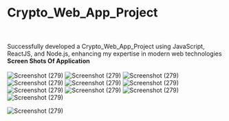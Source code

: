 # Crypto_Web_App_Project


<br><br>
Successfully developed a Crypto_Web_App_Project using JavaScript, ReactJS, and Node.js, enhancing my expertise in modern web technologies
**Screen Shots Of Application** <br><br>
![Screenshot (279)](https://github.com/Pavanjangle/Crypto_Web_App_Project/blob/main/crypto%201.png?raw=true)
![Screenshot (279)](https://github.com/Pavanjangle/Crypto_Web_App_Project/blob/main/crypto%2010.png?raw=true)
![Screenshot (279)](https://github.com/Pavanjangle/Crypto_Web_App_Project/blob/main/crypto%2011.png?raw=true)
![Screenshot (279)](https://github.com/Pavanjangle/Crypto_Web_App_Project/blob/main/crypto%2012.png?raw=true)
![Screenshot (279)](https://github.com/Pavanjangle/Crypto_Web_App_Project/blob/main/crypto%202.png?raw=true)
![Screenshot (279)](https://github.com/Pavanjangle/Crypto_Web_App_Project/blob/main/crypto%203.png?raw=true)
![Screenshot (279)](https://github.com/Pavanjangle/Crypto_Web_App_Project/blob/main/crypto%204.png?raw=true)
![Screenshot (279)](https://github.com/Pavanjangle/Crypto_Web_App_Project/blob/main/crypto%207.png?raw=true)
![Screenshot (279)](https://github.com/Pavanjangle/Crypto_Web_App_Project/blob/main/crypto%208.png?raw=true)
![Screenshot (279)](https://github.com/Pavanjangle/Crypto_Web_App_Project/blob/main/crypto%209.png?raw=true)


![Screenshot (279)]()
<br><br>

